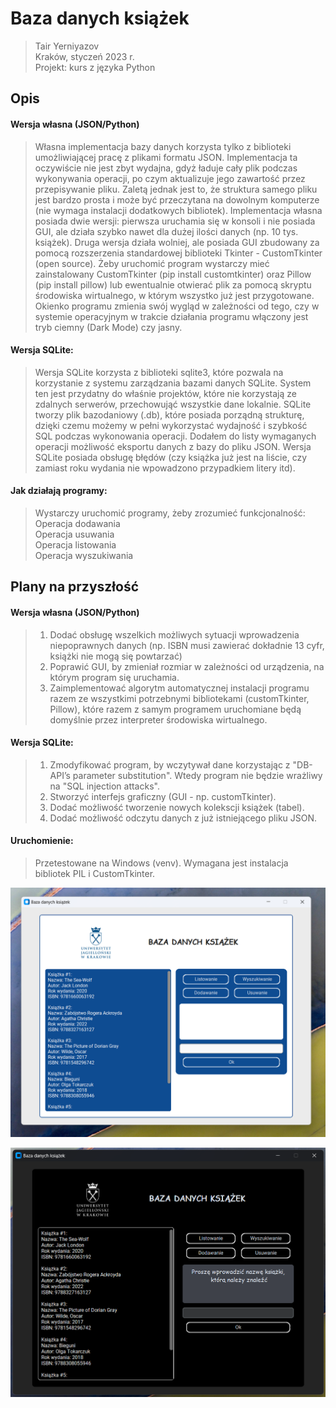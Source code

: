 # Baza danych książek
> Tair Yerniyazov <br>
> Kraków, styczeń 2023 r. <br>
> Projekt: kurs z języka Python

## Opis
#### Wersja własna (JSON/Python)
> Własna implementacja bazy danych korzysta tylko z biblioteki
> umożliwiającej pracę z plikami formatu JSON. Implementacja ta oczywiście
> nie jest zbyt wydajna, gdyż ładuje cały plik podczas wykonywania operacji,
> po czym aktualizuje jego zawartość przez przepisywanie pliku. Zaletą jednak
> jest to, że struktura samego pliku jest bardzo prosta i może być przeczytana
> na dowolnym komputerze (nie wymaga instalacji dodatkowych bibliotek).
> Implementacja własna posiada dwie wersji: pierwsza uruchamia się w konsoli
> i nie posiada GUI, ale działa szybko nawet dla dużej ilości danych (np. 10 tys.
> książek). Druga wersja działa wolniej, ale posiada GUI zbudowany za pomocą
> rozszerzenia standardowej biblioteki Tkinter - CustomTkinter (open source).
> Żeby uruchomić program wystarczy mieć zainstalowany CustomTkinter (pip install
> customtkinter) oraz Pillow (pip install pillow) lub ewentualnie otwierać plik za pomocą skryptu środowiska
> wirtualnego, w którym wszystko już jest przygotowane. Okienko programu zmienia
> swój wygląd w zależności od tego, czy w systemie operacyjnym w trakcie działania
> programu włączony jest tryb ciemny (Dark Mode) czy jasny.

#### Wersja SQLite:
> Wersja SQLite korzysta z biblioteki sqlite3, które pozwala na korzystanie z
> systemu zarządzania bazami danych SQLite. System ten jest przydatny do właśnie
> projektów, które nie korzystają ze zdalnych serwerów, przechowująć wszystkie dane
> lokalnie. SQLite tworzy plik bazodaniowy (.db), które posiada porządną strukturę,
> dzięki czemu możemy w pełni wykorzystać wydajność i szybkość SQL podczas 
> wykonowania operacji. Dodałem do listy wymaganych operacji możliwość eksportu danych 
> z bazy do pliku JSON. Wersja SQLite posiada obsługę błędów (czy książka już jest
> na liście, czy zamiast roku wydania nie wpowadzono przypadkiem litery itd).

#### Jak działają programy:
> Wystarczy uruchomić programy, żeby zrozumieć funkcjonalność:
> <br>Operacja dodawania
> <br>Operacja usuwania
> <br>Operacja listowania
> <br>Operacja wyszukiwania

## Plany na przyszłość

#### Wersja własna (JSON/Python)
> 1. Dodać obsługę wszelkich możliwych sytuacji wprowadzenia niepoprawnych danych
> (np. ISBN musi zawierać dokładnie 13 cyfr, książki nie mogą się powtarzać)
> 2. Poprawić GUI, by zmieniał rozmiar w zależności od urządzenia, na którym program
> się uruchamia.
> 3. Zaimplementować algorytm automatycznej instalacji programu razem ze wszystkimi
> potrzebnymi bibliotekami (customTkinter, Pillow), które razem z samym programem
> uruchomiane będą domyślnie przez interpreter środowiska wirtualnego.

#### Wersja SQLite:
> 1. Zmodyfikować program, by wczytywał dane korzystając z "DB-API’s parameter 
> substitution". Wtedy program nie będzie wrażliwy na "SQL injection attacks".
> 2. Stworzyć interfejs graficzny (GUI - np. customTkinter).
> 3. Dodać możliwość tworzenie nowych kolekscji książek (tabel).
> 4. Dodać możliwość odczytu danych z już istniejącego pliku JSON.

#### Uruchomienie:
> Przetestowane na Windows (venv). Wymagana jest instalacja bibliotek PIL i CustomTkinter.

![Light Mode](screenshots/LightMode.png)  

![Light Mode](screenshots/DarkMode.png)  
